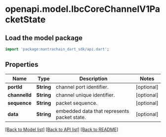 # openapi.model.IbcCoreChannelV1PacketState

## Load the model package
```dart
import 'package:mantrachain_dart_sdk/api.dart';
```

## Properties
Name | Type | Description | Notes
------------ | ------------- | ------------- | -------------
**portId** | **String** | channel port identifier. | [optional] 
**channelId** | **String** | channel unique identifier. | [optional] 
**sequence** | **String** | packet sequence. | [optional] 
**data** | **String** | embedded data that represents packet state. | [optional] 

[[Back to Model list]](../README.md#documentation-for-models) [[Back to API list]](../README.md#documentation-for-api-endpoints) [[Back to README]](../README.md)


